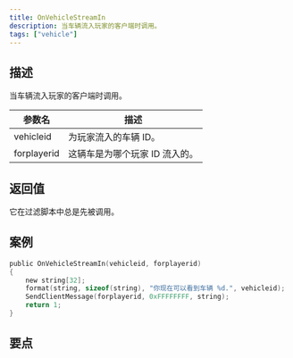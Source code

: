 ```yaml
---
title: OnVehicleStreamIn
description: 当车辆流入玩家的客户端时调用。
tags: ["vehicle"]
---
```


## 描述

当车辆流入玩家的客户端时调用。

| 参数名      | 描述                           |
| ----------- | ------------------------------ |
| vehicleid   | 为玩家流入的车辆 ID。          |
| forplayerid | 这辆车是为哪个玩家 ID 流入的。 |

## 返回值

它在过滤脚本中总是先被调用。

## 案例

```c
public OnVehicleStreamIn(vehicleid, forplayerid)
{
    new string[32];
    format(string, sizeof(string), "你现在可以看到车辆 %d.", vehicleid);
    SendClientMessage(forplayerid, 0xFFFFFFFF, string);
    return 1;
}
```

## 要点

<TipNPCCallbacksCN />
